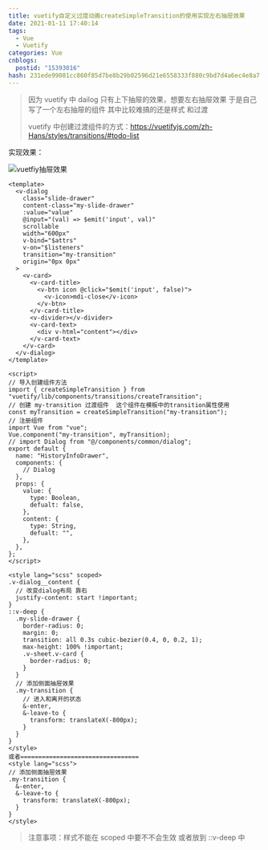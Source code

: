 ```yaml
---
title: vuetify自定义过度动画createSimpleTransition的使用实现左右抽屉效果
date: 2021-01-11 17:40:14
tags:
  - Vue
  - Vuetify
categories: Vue
cnblogs:
  postid: "15393016"
hash: 231ede99081cc860f85d7be8b29b02596d21e6558333f880c9bd7d4a6ec4e8a7
---
```


> 因为 vuetify 中 dailog 只有上下抽屉的效果，想要左右抽屉效果 于是自己写了一个左右抽屉的组件 其中比较难搞的还是样式 和过渡
>
> vuetify 中创建过渡组件的方式：https://vuetifyjs.com/zh-Hans/styles/transitions/#todo-list

实现效果：

<!--more-->

![vuetfiy抽屉效果](https://gitee.com/bitbw/my-gallery/raw/master/img/vuetfiy抽屉效果.gif)

```vue
<template>
  <v-dialog
    class="slide-drawer"
    content-class="my-slide-drawer"
    :value="value"
    @input="(val) => $emit('input', val)"
    scrollable
    width="600px"
    v-bind="$attrs"
    v-on="$listeners"
    transition="my-transition"
    origin="0px 0px"
  >
    <v-card>
      <v-card-title>
        <v-btn icon @click="$emit('input', false)">
          <v-icon>mdi-close</v-icon>
        </v-btn>
      </v-card-title>
      <v-divider></v-divider>
      <v-card-text>
        <div v-html="content"></div>
      </v-card-text>
    </v-card>
  </v-dialog>
</template>

<script>
// 导入创建组件方法
import { createSimpleTransition } from "vuetify/lib/components/transitions/createTransition";
// 创建 my-transition 过渡组件  这个组件在模板中的transition属性使用
const myTransition = createSimpleTransition("my-transition");
// 注册组件
import Vue from "vue";
Vue.component("my-transition", myTransition);
// import Dialog from "@/components/common/dialog";
export default {
  name: "HistoryInfoDrawer",
  components: {
    // Dialog
  },
  props: {
    value: {
      type: Boolean,
      defualt: false,
    },
    content: {
      type: String,
      defualt: "",
    },
  },
};
</script>

<style lang="scss" scoped>
.v-dialog__content {
  // 改变dialog布局 靠右
  justify-content: start !important;
}
::v-deep {
  .my-slide-drawer {
    border-radius: 0;
    margin: 0;
    transition: all 0.3s cubic-bezier(0.4, 0, 0.2, 1);
    max-height: 100% !important;
    .v-sheet.v-card {
      border-radius: 0;
    }
  }
  // 添加侧面抽屉效果
  .my-transition {
    // 进入和离开的状态
    &-enter,
    &-leave-to {
      transform: translateX(-800px);
    }
  }
}
</style>
或者=================================
<style lang="scss">
// 添加侧面抽屉效果
.my-transition {
  &-enter,
  &-leave-to {
    transform: translateX(-800px);
  }
}
</style>
```

> 注意事项：样式不能在 scoped 中要不不会生效 或者放到 ::v-deep 中

